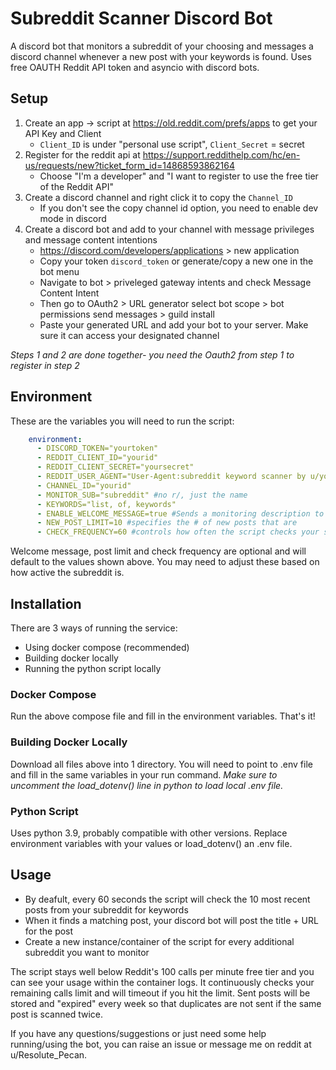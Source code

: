 # Subreddit Scanner Discord Bot

A discord bot that monitors a subreddit of your choosing and messages a discord channel whenever a new post with your keywords is found. Uses free OAUTH Reddit API token and asyncio with discord bots.

## Setup

1. Create an app -> script at https://old.reddit.com/prefs/apps to get your API Key and Client
   * ```Client_ID``` is under "personal use script", ```Client_Secret``` = secret
2. Register for the reddit api at https://support.reddithelp.com/hc/en-us/requests/new?ticket_form_id=14868593862164
   * Choose "I'm a developer" and "I want to register to use the free tier of the Reddit API"
3. Create a discord channel and right click it to copy the ```Channel_ID```
   * If you don't see the copy channel id option, you need to enable dev mode in discord
4. Create a discord bot and add to your channel with message privileges and message content intentions
   * https://discord.com/developers/applications > new application
   * Copy your token ```discord_token``` or generate/copy a new one in the bot menu
   * Navigate to bot > priveleged gateway intents and check Message Content Intent
   * Then go to OAuth2 > URL generator select bot scope > bot permissions send messages > guild install
   * Paste your generated URL and add your bot to your server. Make sure it can access your designated channel
  
_Steps 1 and 2 are done together- you need the Oauth2 from step 1 to register in step 2_
## Environment
These are the variables you will need to run the script:
```yml
    environment:
      - DISCORD_TOKEN="yourtoken"
      - REDDIT_CLIENT_ID="yourid"
      - REDDIT_CLIENT_SECRET="yoursecret"
      - REDDIT_USER_AGENT="User-Agent:subreddit keyword scanner by u/your_username"
      - CHANNEL_ID="yourid"
      - MONITOR_SUB="subreddit" #no r/, just the name
      - KEYWORDS="list, of, keywords"
      - ENABLE_WELCOME_MESSAGE=true #Sends a monitoring description to Discord on start
      - NEW_POST_LIMIT=10 #specifies the # of new posts that are 
      - CHECK_FREQUENCY=60 #controls how often the script checks your subreddit
```
Welcome message, post limit and check frequency are optional and will default to the values shown above. You may need to adjust these based on how active the subreddit is. 

## Installation
There are 3 ways of running the service:
- Using docker compose (recommended)
- Building docker locally
- Running the python script locally

### Docker Compose
Run the above compose file and fill in the environment variables. That's it!

### Building Docker Locally
Download all files above into 1 directory. You will need to point to .env file and fill in the same variables in your run command.
_Make sure to uncomment the load_dotenv() line in python to load local .env file._

### Python Script
Uses python 3.9, probably compatible with other versions. Replace environment variables with your values or load_dotenv() an .env file. 

## Usage
* By deafult, every 60 seconds the script will check the 10 most recent posts from your subreddit for keywords
* When it finds a matching post, your discord bot will post the title + URL for the post
* Create a new instance/container of the script for every additional subreddit you want to monitor

The script stays well below Reddit's 100 calls per minute free tier and you can see your usage within the container logs. It continuously checks your remaining calls limit and will timeout if you hit the limit. Sent posts will be stored and "expired" every week so that duplicates are not sent if the same post is scanned twice.

If you have any questions/suggestions or just need some help running/using the bot, you can raise an issue or message me on reddit at u/Resolute_Pecan.
